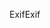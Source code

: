 <span data-ttu-id="30926-101">Exif</span><span class="sxs-lookup"><span data-stu-id="30926-101">Exif</span></span>
